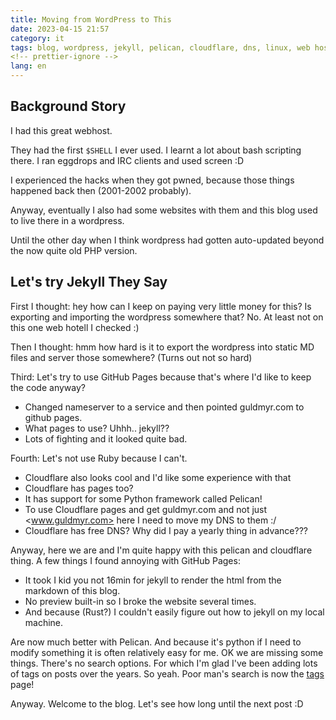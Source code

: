 ```yaml
---
title: Moving from WordPress to This
date: 2023-04-15 21:57
category: it
tags: blog, wordpress, jekyll, pelican, cloudflare, dns, linux, web hosting
<!-- prettier-ignore -->
lang: en
---
```


Background Story
---

I had this great webhost.

They had the first `$SHELL` I ever used. I learnt a lot about bash scripting there. I ran eggdrops and IRC clients and used screen :D

I experienced the hacks when they got pwned, because those things happened back then (2001-2002 probably).

Anyway, eventually I also had some websites with them and this blog used to live there in a wordpress.

Until the other day when I think wordpress had gotten auto-updated beyond the now quite old PHP version.

Let's try Jekyll They Say
---

First I thought: hey how can I keep on paying very little money for this? Is exporting and importing the wordpress somewhere that? No. At least not on this one web hotell I checked :)

Then I thought: hmm how hard is it to export the wordpress into static MD files and server those somewhere? (Turns out not so hard)

Third: Let's try to use GitHub Pages because that's where I'd like to keep the code anyway?

- Changed nameserver to a service and then pointed guldmyr.com to github pages.
- What pages to use? Uhhh.. jekyll??
- Lots of fighting and it looked quite bad.

 Fourth: Let's not use Ruby because I can't.

- Cloudflare also looks cool and I'd like some experience with that
- Cloudflare has pages too?
- It has support for some Python framework called Pelican!
- To use Cloudflare pages and get guldmyr.com and not just <www.guldmyr.com> here I need to move my DNS to them :/
- Cloudflare has free DNS? Why did I pay a yearly thing in advance???

 Anyway, here we are and I'm quite happy with this pelican and cloudflare thing. A few things I found annoying with GitHub Pages:

- It took I kid you not 16min for jekyll to render the html from the markdown of this blog.
- No preview built-in so I broke the website several times.
- And because (Rust?) I couldn't easily figure out how to jekyll on my local machine.

 Are now much better with Pelican. And because it's python if I need to modify something it is often relatively easy for me. OK we are missing some things. There's no search options. For which I'm glad I've been adding lots of tags on posts over the years. So yeah. Poor man's search is now the [tags](tags/) page!

 Anyway. Welcome to the blog. Let's see how long until the next post :D
